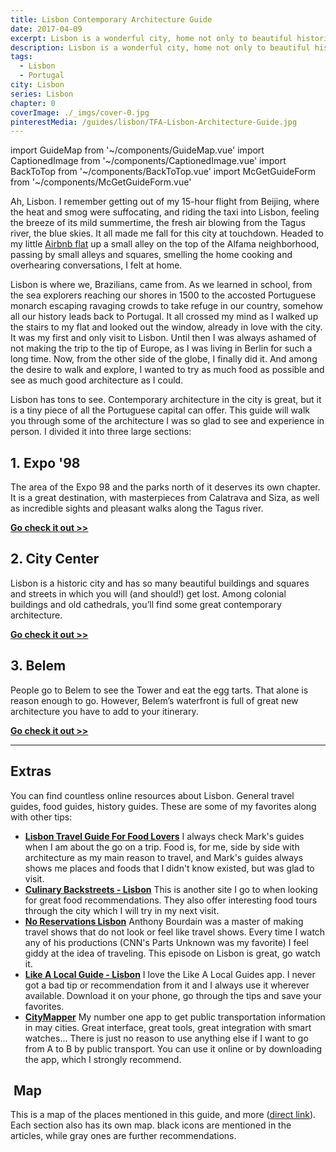 ```yaml
---
title: Lisbon Contemporary Architecture Guide
date: 2017-04-09
excerpt: Lisbon is a wonderful city, home not only to beautiful historic attractions and amazing weather but also to great contemporary architecture.
description: Lisbon is a wonderful city, home not only to beautiful historic attractions and amazing weather but also to great contemporary architecture.
tags:
  - Lisbon
  - Portugal
city: Lisbon
series: Lisbon
chapter: 0
coverImage: ./_imgs/cover-0.jpg
pinterestMedia: /guides/lisbon/TFA-Lisbon-Architecture-Guide.jpg
---
```


import GuideMap from '~/components/GuideMap.vue'
import CaptionedImage from '~/components/CaptionedImage.vue'
import BackToTop from '~/components/BackToTop.vue'
import McGetGuideForm from '~/components/McGetGuideForm.vue' 

Ah, Lisbon. I remember getting out of my 15-hour flight from Beijing, where the heat and smog were suffocating, and riding the taxi into Lisbon, feeling the breeze of its mild summertime, the fresh air blowing from the Tagus river, the blue skies. It all made me fall for this city at touchdown. Headed to my little [Airbnb flat](https://www.airbnb.com/rooms/2086734) up a small alley on the top of the Alfama neighborhood, passing by small alleys and squares, smelling the home cooking and overhearing conversations, I felt at home.

<captioned-image alt="My address in Alfama" caption="My address in Alfama" imgFile="/guides/lisbon/150711-185636-lisbon-DSC05989.jpg" format="v"/>

Lisbon is where we, Brazilians, came from. As we learned in school, from the sea explorers reaching our shores in 1500 to the accosted Portuguese monarch escaping ravaging crowds to take refuge in our country, somehow all our history leads back to Portugal. It all crossed my mind as I walked up the stairs to my flat and looked out the window, already in love with the city. It was my first and only visit to Lisbon. Until then I was always ashamed of not making the trip to the tip of Europe, as I was living in Berlin for such a long time. Now, from the other side of the globe, I finally did it. And among the desire to walk and explore, I wanted to try as much food as possible and see as much good architecture as I could.

<mc-get-guide-form guide="Lisbon"/>

Lisbon has tons to see. Contemporary architecture in the city is great, but it is a tiny piece of all the Portuguese capital can offer. This guide will walk you through some of the architecture I was so glad to see and experience in person. I divided it into three large sections:

## 1. Expo '98

<captioned-image alt="Oriente Station" caption="East entrance to the Oriente Station" imgFile="/guides/lisbon/150712-094609-lisbon-DSC06013.jpg"/>

The area of the Expo 98 and the parks north of it deserves its own chapter. It is a great destination, with masterpieces from Calatrava and Siza, as well as incredible sights and pleasant walks along the Tagus river.

**[Go check it out >>](./01-expo-98)**

## 2. City Center

<captioned-image alt="Museum Calouste Gulbekian" caption="Museum Calouste Gulbekian" imgFile="/guides/lisbon/lisbon-1-1100x589.jpg"/>

Lisbon is a historic city and has so many beautiful buildings and squares and streets in which you will (and should!) get lost. Among colonial buildings and old cathedrals, you’ll find some great contemporary architecture.

**[Go check it out >>](./02-city-center)**

## 3. Belem

<captioned-image alt="Centro Cultural de Belem" caption="Centro Cultural de Belem's courtyard" imgFile="/guides/lisbon/150717-135912-belem-DSC06487.jpg"/>

People go to Belem to see the Tower and eat the egg tarts. That alone is reason enough to go. However, Belem’s waterfront is full of great new architecture you have to add to your itinerary.

**[Go check it out >>](./03-belem)**

---

## Extras

You can find countless online resources about Lisbon. General travel guides, food guides, history guides. These are some of my favorites along with other tips:

- [**Lisbon Travel Guide For Food Lovers**](https://migrationology.com/travel-guides/lisbon-portugal/) I always check Mark's guides when I am about the go on a trip. Food is, for me, side by side with architecture as my main reason to travel, and Mark's guides always shows me places and foods that I didn't know existed, but was glad to visit.
- **[Culinary Backstreets - Lisbon](http://culinarybackstreets.com/category/cities-category/lisbon/)** This is another site I go to when looking for great food recommendations. They also offer interesting food tours through the city which I will try in my next visit.
- **[No Reservations Lisbon](http://www.travelchannel.com/shows/anthony-bourdain/episodes/lisbon)** Anthony Bourdain was a master of making travel shows that do not look or feel like travel shows. Every time I watch any of his productions (CNN's Parts Unknown was my favorite) I feel giddy at the idea of traveling. This episode on Lisbon is great, go watch it.
- **[Like A Local Guide - Lisbon](https://www.likealocalguide.com/lisbon)** I love the Like A Local Guides app. I never got a bad tip or recommendation from it and I always use it wherever available. Download it on your phone, go through the tips and save your favorites.
- **[CityMapper](https://citymapper.com/lisboa?set_region=pt-lisbon)** My number one app to get public transportation information in may cities. Great interface, great tools, great integration with smart watches... There is just no reason to use anything else if I want to go from A to B by public transport. You can use it online or by downloading the app, which I strongly recommend.

##  Map

This is a map of the places mentioned in this guide, and more ([direct link](https://drive.google.com/open?id=1KNQk_F9UYTMJ-Fg6EU8rlljC9fA&usp=sharing)). Each section also has its own map. black icons are mentioned in the articles, while gray ones are further recommendations.

<guide-map title="Architecture Map of Lisbon" map="https://www.google.com/maps/d/u/1/embed?mid=1KNQk_F9UYTMJ-Fg6EU8rlljC9fA" />

<back-to-top />
